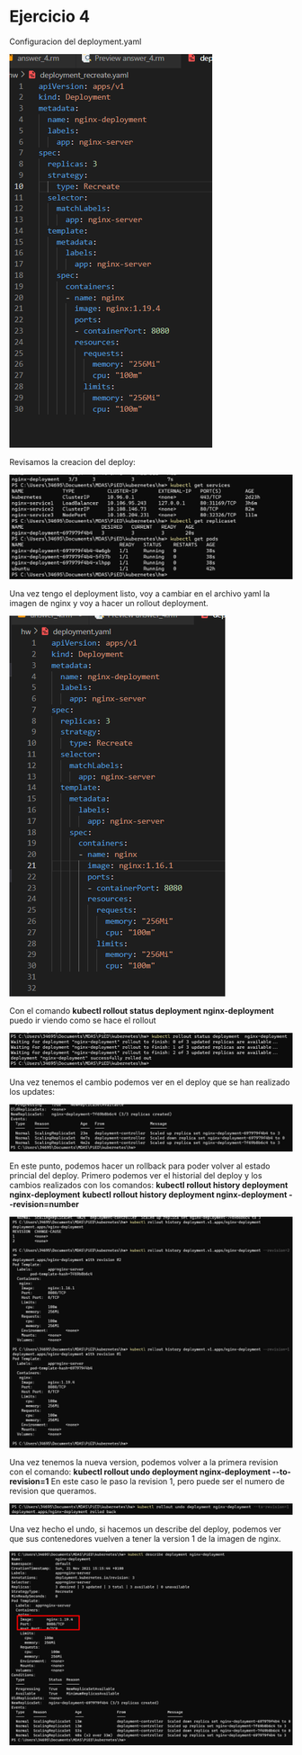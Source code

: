 # Ejercicio 4

Configuracion del deployment.yaml
 
![title](images/hw4/deploy.png)

Revisamos la creacion del deploy:

![title](images/hw4/getall.png)

Una vez tengo el deployment listo, voy a cambiar en el archivo yaml la imagen de nginx y voy a hacer un rollout deployment.

![title](images/hw4/version.png)

Con el comando 
**kubectl rollout status deployment nginx-deployment** puedo ir viendo como se hace el rollout

![title](images/hw4/rollout.png)

Una vez tenemos el cambio podemos ver en el deploy que se han realizado los updates:

![title](images/hw4/replica.png)

En este punto, podemos hacer un rollback para poder volver al estado princial del deploy.
Primero podemos ver el historial del deploy y los cambios realizados con los comandos:
**kubectl rollout history deployment nginx-deployment**
**kubectl rollout history deployment nginx-deployment --revision=number**

![title](images/hw4/history.png)

Una vez tenemos la nueva version, podemos volver a la primera revision con el comando:
**kubectl rollout undo deployment nginx-deployment --to-revision=1**
En este caso le paso la revision 1, pero puede ser el numero de revision que queramos.

![title](images/hw4/rollback.png)

Una vez hecho el undo, si hacemos un describe del deploy, podemos ver que sus contenedores vuelven a tener la version 1 de la imagen de nginx.

![title](images/hw4/rollbackdescribe.png)
